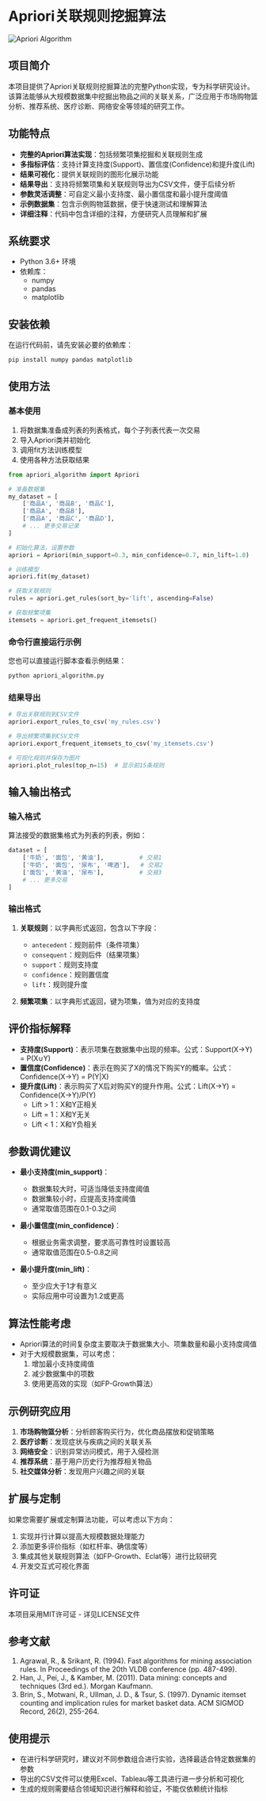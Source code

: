 # Apriori关联规则挖掘算法

![Apriori Algorithm](https://upload.wikimedia.org/wikipedia/commons/thumb/b/b2/Association_rule_learning.svg/300px-Association_rule_learning.svg.png)

## 项目简介

本项目提供了Apriori关联规则挖掘算法的完整Python实现，专为科学研究设计。该算法能够从大规模数据集中挖掘出物品之间的关联关系，广泛应用于市场购物篮分析、推荐系统、医疗诊断、网络安全等领域的研究工作。

## 功能特点

- **完整的Apriori算法实现**：包括频繁项集挖掘和关联规则生成
- **多指标评估**：支持计算支持度(Support)、置信度(Confidence)和提升度(Lift)
- **结果可视化**：提供关联规则的图形化展示功能
- **结果导出**：支持将频繁项集和关联规则导出为CSV文件，便于后续分析
- **参数灵活调整**：可自定义最小支持度、最小置信度和最小提升度阈值
- **示例数据集**：包含示例购物篮数据，便于快速测试和理解算法
- **详细注释**：代码中包含详细的注释，方便研究人员理解和扩展

## 系统要求

- Python 3.6+ 环境
- 依赖库：
  - numpy
  - pandas
  - matplotlib

## 安装依赖

在运行代码前，请先安装必要的依赖库：

```bash
pip install numpy pandas matplotlib
```

## 使用方法

### 基本使用

1. 将数据集准备成列表的列表格式，每个子列表代表一次交易
2. 导入Apriori类并初始化
3. 调用fit方法训练模型
4. 使用各种方法获取结果

```python
from apriori_algorithm import Apriori

# 准备数据集
my_dataset = [
    ['商品A', '商品B', '商品C'],
    ['商品A', '商品B'],
    ['商品A', '商品C', '商品D'],
    # ... 更多交易记录
]

# 初始化算法，设置参数
apriori = Apriori(min_support=0.3, min_confidence=0.7, min_lift=1.0)

# 训练模型
apriori.fit(my_dataset)

# 获取关联规则
rules = apriori.get_rules(sort_by='lift', ascending=False)

# 获取频繁项集
itemsets = apriori.get_frequent_itemsets()
```

### 命令行直接运行示例

您也可以直接运行脚本查看示例结果：

```bash
python apriori_algorithm.py
```

### 结果导出

```python
# 导出关联规则到CSV文件
apriori.export_rules_to_csv('my_rules.csv')

# 导出频繁项集到CSV文件
apriori.export_frequent_itemsets_to_csv('my_itemsets.csv')

# 可视化规则并保存为图片
apriori.plot_rules(top_n=15)  # 显示前15条规则
```

## 输入输出格式

### 输入格式

算法接受的数据集格式为列表的列表，例如：

```python
dataset = [
    ['牛奶', '面包', '黄油'],          # 交易1
    ['牛奶', '面包', '尿布', '啤酒'],   # 交易2
    ['面包', '黄油', '尿布'],          # 交易3
    # ... 更多交易
]
```

### 输出格式

1. **关联规则**：以字典形式返回，包含以下字段：
   - `antecedent`：规则前件（条件项集）
   - `consequent`：规则后件（结果项集）
   - `support`：规则支持度
   - `confidence`：规则置信度
   - `lift`：规则提升度

2. **频繁项集**：以字典形式返回，键为项集，值为对应的支持度

## 评价指标解释

- **支持度(Support)**：表示项集在数据集中出现的频率。公式：Support(X→Y) = P(X∪Y)
- **置信度(Confidence)**：表示在购买了X的情况下购买Y的概率。公式：Confidence(X→Y) = P(Y|X)
- **提升度(Lift)**：表示购买了X后对购买Y的提升作用。公式：Lift(X→Y) = Confidence(X→Y)/P(Y)
  - Lift > 1：X和Y正相关
  - Lift = 1：X和Y无关
  - Lift < 1：X和Y负相关

## 参数调优建议

- **最小支持度(min_support)**：
  - 数据集较大时，可适当降低支持度阈值
  - 数据集较小时，应提高支持度阈值
  - 通常取值范围在0.1-0.3之间

- **最小置信度(min_confidence)**：
  - 根据业务需求调整，要求高可靠性时设置较高
  - 通常取值范围在0.5-0.8之间

- **最小提升度(min_lift)**：
  - 至少应大于1才有意义
  - 实际应用中可设置为1.2或更高

## 算法性能考虑

- Apriori算法的时间复杂度主要取决于数据集大小、项集数量和最小支持度阈值
- 对于大规模数据集，可以考虑：
  1. 增加最小支持度阈值
  2. 减少数据集中的项数
  3. 使用更高效的实现（如FP-Growth算法）

## 示例研究应用

1. **市场购物篮分析**：分析顾客购买行为，优化商品摆放和促销策略
2. **医疗诊断**：发现症状与疾病之间的关联关系
3. **网络安全**：识别异常访问模式，用于入侵检测
4. **推荐系统**：基于用户历史行为推荐相关物品
5. **社交媒体分析**：发现用户兴趣之间的关联

## 扩展与定制

如果您需要扩展或定制算法功能，可以考虑以下方向：

1. 实现并行计算以提高大规模数据处理能力
2. 添加更多评价指标（如杠杆率、确信度等）
3. 集成其他关联规则算法（如FP-Growth、Eclat等）进行比较研究
4. 开发交互式可视化界面

## 许可证

本项目采用MIT许可证 - 详见LICENSE文件

## 参考文献

1. Agrawal, R., & Srikant, R. (1994). Fast algorithms for mining association rules. In Proceedings of the 20th VLDB conference (pp. 487-499).
2. Han, J., Pei, J., & Kamber, M. (2011). Data mining: concepts and techniques (3rd ed.). Morgan Kaufmann.
3. Brin, S., Motwani, R., Ullman, J. D., & Tsur, S. (1997). Dynamic itemset counting and implication rules for market basket data. ACM SIGMOD Record, 26(2), 255-264.

## 使用提示

- 在进行科学研究时，建议对不同参数组合进行实验，选择最适合特定数据集的参数
- 导出的CSV文件可以使用Excel、Tableau等工具进行进一步分析和可视化
- 生成的规则需要结合领域知识进行解释和验证，不能仅依赖统计指标